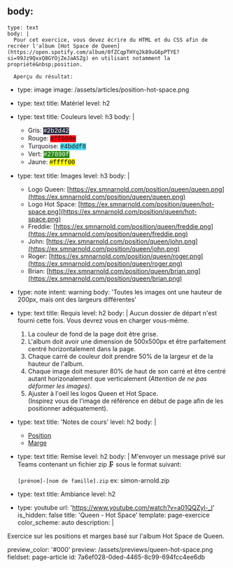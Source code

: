 body:
  -
    type: text
    body: |
      Pour cet exercice, vous devez écrire du HTML et du CSS afin de recréer l'album [Hot Space de Queen](https://open.spotify.com/album/0fZCqpTHYq2k89uG6pPTYE?si=99Jz9QxxQ8GYOjZeJaASZg) en utilisant notamment la propriété&nbsp;position.
      
      Aperçu du résultat:
  -
    type: image
    image: /assets/articles/position-hot-space.png
  -
    type: text
    title: Matériel
    level: h2
  -
    type: text
    title: Couleurs
    level: h3
    body: |
      - Gris: <span style="background: #2b2d42; color: #fff; font-family: Courier;">#2b2d42</span>
      - Rouge: <span style="background: #ff000e; font-family: Courier;">#ff000e</span>
      - Turquoise: <span style="background: #4bddf8; font-family: Courier;">#4bddf8</span>
      - Vert: <span style="background: #27890f; color: #fff; font-family: Courier;">#27890f</span>
      - Jaune: <span style="background: #ffff00; color: #000; font-family: Courier;">#ffff00</span>
  -
    type: text
    title: Images
    level: h3
    body: |
      - Logo Queen: [https://ex.smnarnold.com/position/queen/queen.png](https://ex.smnarnold.com/position/queen/queen.png)
      - Logo Hot Space: [https://ex.smnarnold.com/position/queen/hot-space.png](https://ex.smnarnold.com/position/queen/hot-space.png)
      - Freddie: [https://ex.smnarnold.com/position/queen/freddie.png](https://ex.smnarnold.com/position/queen/freddie.png)
      - John: [https://ex.smnarnold.com/position/queen/john.png](https://ex.smnarnold.com/position/queen/john.png)
      - Roger: [https://ex.smnarnold.com/position/queen/roger.png](https://ex.smnarnold.com/position/queen/roger.png)
      - Brian: [https://ex.smnarnold.com/position/queen/brian.png](https://ex.smnarnold.com/position/queen/brian.png)
  -
    type: note
    intent: warning
    body: 'Toutes les images ont une hauteur de 200px, mais ont des largeurs&nbsp;différentes'
  -
    type: text
    title: Requis
    level: h2
    body: |
      Aucun dossier de départ n'est fourni cette fois. Vous devrez vous en charger&nbsp;vous-même.
      
      1. La couleur de fond de la page doit être grise.
      2. L'album doit avoir une dimension de 500x500px et être parfaitement centré horizontalement dans la page.
      3. Chaque carré de couleur doit prendre 50% de la largeur et de la hauteur de l'album.
      4. Chaque image doit mesurer 80% de haut de son carré et être centré autant horizonalement que verticalement _(Attention de ne pas déformer les images)_.
      5. Ajuster à l'oeil les logos Queen et Hot Space.<br>(Inspirez vous de l'image de référence en début de page afin de les positionner adéquatement).
  -
    type: text
    title: 'Notes de cours'
    level: h2
    body: |
      - [Position](https://smnarnold.com/cours/css/position)
      - [Marge](https://smnarnold.com/cours/css/margin)
  -
    type: text
    title: Remise
    level: h2
    body: |
      M'envoyer un message privé sur Teams contenant un fichier zip 🗜 sous le format suivant:
      
      `[prénom]-[nom de famille].zip`
      ex: simon-arnold.zip
  -
    type: text
    title: Ambiance
    level: h2
  -
    type: youtube
    url: 'https://www.youtube.com/watch?v=a01QQZyl-_I'
is_hidden: false
title: 'Queen - Hot Space'
template: page-exercice
color_scheme: auto
description: |
  <p>Exercice sur les positions et marges basé sur l'album Hot Space de Queen.
  </p>
preview_color: '#000'
preview: /assets/previews/queen-hot-space.png
fieldset: page-article
id: 7a6ef028-0ded-4465-8c99-694fcc4ee6db

